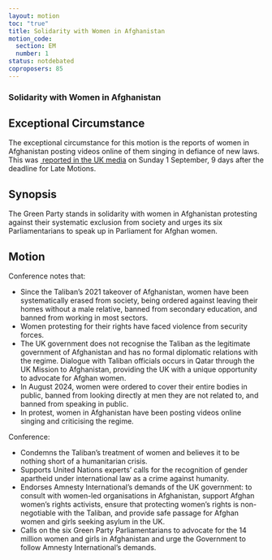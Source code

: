 ```yaml
---
layout: motion
toc: "true"
title: Solidarity with Women in Afghanistan
motion_code:
  section: EM
  number: 1
status: notdebated
coproposers: 85
---
```

### Solidarity with Women in Afghanistan

## Exceptional Circumstance

The exceptional circumstance for this motion is the reports of women in Afghanistan posting videos online of them singing in defiance of new laws. This was [ reported in the UK media](https://eur01.safelinks.protection.outlook.com/?url=https%3A%2F%2Fwww.theguardian.com%2Fworld%2Farticle%2F2024%2Fsep%2F01%2Fafghan-women-sing-in-defiance-of-taliban-laws-silencing-their-voices&data=05%7C02%7CAsh.Routh%40greenparty.org.uk%7C45552ffed40745dba68c08dccf55a94a%7Cb549952b9d8d464e80deb68e13eeb18f%7C0%7C0%7C638613214018233622%7CUnknown%7CTWFpbGZsb3d8eyJWIjoiMC4wLjAwMDAiLCJQIjoiV2luMzIiLCJBTiI6Ik1haWwiLCJXVCI6Mn0%3D%7C0%7C%7C%7C&sdata=6ag37zMXKgOYfC8zZ%2FB6xOGwBATFDn4k0QJ%2BpjXw5kk%3D&reserved=0 "Original URL: https\://www.theguardian.com/world/article/2024/sep/01/afghan-women-sing-in-defiance-of-taliban-laws-silencing-their-voices. Click or tap if you trust this link.") on Sunday 1 September, 9 days after the deadline for Late Motions.

## Synopsis

The Green Party stands in solidarity with women in Afghanistan protesting against their systematic exclusion from society and urges its six Parliamentarians to speak up in Parliament for Afghan women.

## Motion

Conference notes that:

* Since the Taliban’s 2021 takeover of Afghanistan, women have been systematically erased from society, being ordered against leaving their homes without a male relative, banned from secondary education, and banned from working in most sectors.
* Women protesting for their rights have faced violence from security forces.
* The UK government does not recognise the Taliban as the legitimate government of Afghanistan and has no formal diplomatic relations with the regime. Dialogue with Taliban officials occurs in Qatar through the UK Mission to Afghanistan, providing the UK with a unique opportunity to advocate for Afghan women.
* In August 2024, women were ordered to cover their entire bodies in public, banned from looking directly at men they are not related to, and banned from speaking in public.
* In protest, women in Afghanistan have been posting videos online singing and criticising the regime.

Conference:

* Condemns the Taliban’s treatment of women and believes it to be nothing short of a humanitarian crisis.
* Supports United Nations experts’ calls for the recognition of gender apartheid under international law as a crime against humanity.
* Endorses Amnesty International’s demands of the UK government: to consult with women-led organisations in Afghanistan, support Afghan women’s rights activists, ensure that protecting women’s rights is non-negotiable with the Taliban, and provide safe passage for Afghan women and girls seeking asylum in the UK.
* Calls on the six Green Party Parliamentarians to advocate for the 14 million women and girls in Afghanistan and urge the Government to follow Amnesty International’s demands.